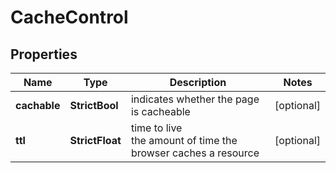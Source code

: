 # CacheControl


## Properties

| Name | Type | Description | Notes |
|------------ | ------------- | ------------- | -------------|
**cachable** | **StrictBool** | indicates whether the page is cacheable |[optional]|
**ttl** | **StrictFloat** | time to live<br>the amount of time the browser caches a resource |[optional]|